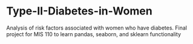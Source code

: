 # Type-II-Diabetes-in-Women
Analysis of risk factors associated with women who have diabetes. Final project for MIS 110 to learn pandas, seaborn, and sklearn functionality
